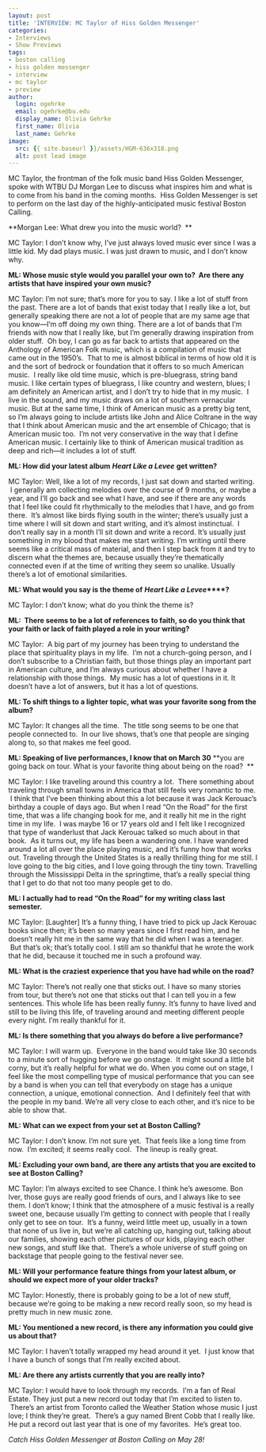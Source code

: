 ```yaml
---
layout: post
title: 'INTERVIEW: MC Taylor of Hiss Golden Messenger'
categories:
- Interviews
- Show Previews
tags:
- boston calling
- hiss golden messenger
- interview
- mc taylor
- preview
author:
  login: ogehrke
  email: ogehrke@bu.edu
  display_name: Olivia Gehrke
  first_name: Olivia
  last_name: Gehrke
image:
  src: {{ site.baseurl }}/assets/HGM-636x318.png
  alt: post lead image
---
```


MC Taylor, the frontman of the folk music band Hiss Golden Messenger, spoke with WTBU DJ Morgan Lee to discuss what inspires him and what is to come from his band in the coming months.  Hiss Golden Messenger is set to perform on the last day of the highly-anticipated music festival Boston Calling.  

**Morgan Lee: What drew you into the music world?  **

MC Taylor: I don’t know why, I’ve just always loved music ever since I was a little kid. My dad plays music. I was just drawn to music, and I don’t know why.

**ML: Whose music style would you parallel your own to?  Are there any artists that have inspired your own music?**

MC Taylor: I’m not sure; that’s more for you to say. I like a lot of stuff from the past. There are a lot of bands that exist today that I really like a lot, but generally speaking there are not a lot of people that are my same age that you know—I’m off doing my own thing. There are a lot of bands that I’m friends with now that I really like, but I’m generally drawing inspiration from older stuff.  Oh boy, I can go as far back to artists that appeared on the Anthology of American Folk music, which is a compilation of music that came out in the 1950’s.  That to me is almost biblical in terms of how old it is and the sort of bedrock or foundation that it offers to so much American music.  I really like old time music, which is pre-bluegrass, string band music. I like certain types of bluegrass, I like country and western, blues; I am definitely an American artist, and I don’t try to hide that in my music.  I live in the sound, and my music draws on a lot of southern vernacular music. But at the same time, I think of American music as a pretty big tent, so I’m always going to include artists like John and Alice Coltrane in the way that I think about American music and the art ensemble of Chicago; that is American music too.  I’m not very conservative in the way that I define American music. I certainly like to think of American musical tradition as deep and rich—it includes a lot of stuff.

**ML: How did your latest album** **_Heart Like a Levee_** **get written?**

MC Taylor: Well, like a lot of my records, I just sat down and started writing.  I generally am collecting melodies over the course of 9 months, or maybe a year, and I’ll go back and see what I have, and see if there are any words that I feel like could fit rhythmically to the melodies that I have, and go from there.  It’s almost like birds flying south in the winter; there’s usually just a time where I will sit down and start writing, and it’s almost instinctual.  I don’t really say in a month I’ll sit down and write a record. It’s usually just something in my blood that makes me start writing. I’m writing until there seems like a critical mass of material, and then I step back from it and try to discern what the themes are, because usually they’re thematically connected even if at the time of writing they seem so unalike. Usually there’s a lot of emotional similarities.

**ML: What would you say is the theme of** **_Heart Like a Levee_****?**

MC Taylor: I don’t know; what do you think the theme is?

**ML:  There seems to be a lot of references to faith, so do you think that your faith or lack of faith played a role in your writing?**

MC Taylor:  A big part of my journey has been trying to understand the place that spirituality plays in my life.  I’m not a church-going person, and I don’t subscribe to a Christian faith, but those things play an important part in American culture, and I’m always curious about whether I have a relationship with those things.  My music has a lot of questions in it. It doesn’t have a lot of answers, but it has a lot of questions.

**ML: To shift things to a lighter topic, what was your favorite song from the album?**

MC Taylor: It changes all the time.  The title song seems to be one that people connected to.  In our live shows, that’s one that people are singing along to, so that makes me feel good.

**ML: Speaking of live performances, I know that on March 30** **you are going back on tour. What is your favorite thing about being on the road?  **

MC Taylor: I like traveling around this country a lot.  There something about traveling through small towns in America that still feels very romantic to me.  I think that I’ve been thinking about this a lot because it was Jack Kerouac’s birthday a couple of days ago. But when I read “On the Road” for the first time, that was a life changing book for me, and it really hit me in the right time in my life.  I was maybe 16 or 17 years old and I felt like I recognized that type of wanderlust that Jack Kerouac talked so much about in that book.  As it turns out, my life has been a wandering one. I have wandered around a lot all over the place playing music, and it’s funny how that works out. Traveling through the United States is a really thrilling thing for me still. I love going to the big cities, and I love going through the tiny town. Travelling through the Mississippi Delta in the springtime, that’s a really special thing that I get to do that not too many people get to do.

**ML: I actually had to read “On the Road” for my writing class last semester.**

MC Taylor: \[Laughter\] It’s a funny thing, I have tried to pick up Jack Kerouac books since then; it’s been so many years since I first read him, and he doesn’t really hit me in the same way that he did when I was a teenager.  But that’s ok; that’s totally cool. I still am so thankful that he wrote the work that he did, because it touched me in such a profound way.

**ML: What is the craziest experience that you have had while on the road?**

MC Taylor: There’s not really one that sticks out. I have so many stories from tour, but there’s not one that sticks out that I can tell you in a few sentences. This whole life has been really funny. It’s funny to have lived and still to be living this life, of traveling around and meeting different people every night. I’m really thankful for it.

**ML: Is there something that you always do before a live performance?**

MC Taylor: I will warm up.  Everyone in the band would take like 30 seconds to a minute sort of hugging before we go onstage.  It might sound a little bit corny, but it’s really helpful for what we do. When you come out on stage, I feel like the most compelling type of musical performance that you can see by a band is when you can tell that everybody on stage has a unique connection, a unique, emotional connection.  And I definitely feel that with the people in my band. We’re all very close to each other, and it’s nice to be able to show that.

**ML: What can we expect from your set at Boston Calling?**

MC Taylor: I don’t know. I’m not sure yet.  That feels like a long time from now.  I’m excited; it seems really cool.  The lineup is really great.

**ML: Excluding your own band, are there any artists that you are excited to see at Boston Calling?**

MC Taylor: I’m always excited to see Chance. I think he’s awesome. Bon Iver, those guys are really good friends of ours, and I always like to see them. I don’t know; I think that the atmosphere of a music festival is a really sweet one, because usually I’m getting to connect with people that I really only get to see on tour.  It’s a funny, weird little meet up, usually in a town that none of us live in, but we’re all catching up, hanging out, talking about our families, showing each other pictures of our kids, playing each other new songs, and stuff like that.  There’s a whole universe of stuff going on backstage that people going to the festival never see.

**ML: Will your performance feature things from your latest album, or should we expect more of your older tracks?**

MC Taylor: Honestly, there is probably going to be a lot of new stuff, because we’re going to be making a new record really soon, so my head is pretty much in new music zone.

**ML: You mentioned a new record, is there any information you could give us about that?**

MC Taylor: I haven’t totally wrapped my head around it yet.  I just know that I have a bunch of songs that I’m really excited about.

**ML: Are there any artists currently that you are really into?**

MC Taylor: I would have to look through my records.  I’m a fan of Real Estate. They just put a new record out today that I’m excited to listen to.  There’s an artist from Toronto called the Weather Station whose music I just love; I think they’re great.  There’s a guy named Brent Cobb that I really like. He put a record out last year that is one of my favorites.  He’s great too.

_Catch Hiss Golden Messenger at Boston Calling on May 28!_